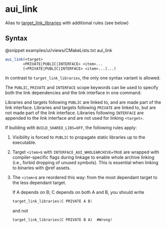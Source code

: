 # aui_link

Alias to [target_link_libraries](https://cmake.org/cmake/help/latest/command/target_link_libraries.html) with additional
rules (see below)

## Syntax

@snippet examples/ui/views/CMakeLists.txt aui_link

```cmake
aui_link(<target>
        <PRIVATE|PUBLIC|INTERFACE> <item>...
        [<PRIVATE|PUBLIC|INTERFACE> <item>...]...)
```

In contrast to `target_link_libraries`, the only one syntax variant is allowed.

The `PUBLIC`, `PRIVATE` and `INTERFACE` scope keywords can be used to specify both the link dependencies and the link 
interface in one command.

Libraries and targets following `PUBLIC` are linked to, and are made part of the link interface. Libraries and targets
following `PRIVATE` are linked to, but are not made part of the link interface. Libraries following `INTERFACE` are
appended to the link interface and are not used for linking `<target>`.

If building with `BUILD_SHARED_LIBS=OFF`, the following rules apply:
1. Visibility is forced to `PUBLIC` to propagate static libraries up to the executable.
2. Target `<item>`s with `INTERFACE_AUI_WHOLEARCHIVE=TRUE` are wrapped with compiler-specific flags during linkage to
   enable whole archive linking (i.e., forbid dropping of unused symbols). This is essential when linking to binaries
   with @ref assets.
3. The `<item>`s are reordered this way: from the most dependant target to the less dependant target.

   If A depends on B; C depends on both A and B, you should write
   ```cpp
   target_link_libraries(C PRIVATE A B)
   ```
   and not
   ```
   target_link_libraries(C PRIVATE B A)  #Wrong!
   ```
